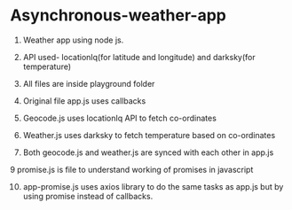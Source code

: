 # Asynchronous-weather-app
1. Weather app using node js. 

2. API used- locationIq(for latitude and longitude) and darksky(for temperature)

3. All files are inside playground folder

4. Original file app.js uses callbacks
 
5. Geocode.js uses locationIq API to fetch co-ordinates
 
6. Weather.js uses darksky to fetch temperature based on co-ordinates
 
7. Both geocode.js and weather.js are synced with each other in app.js
 
9 promise.js is file to understand working of promises in javascript

10. app-promise.js uses axios library to do the same tasks as app.js but by using promise instead of callbacks.
